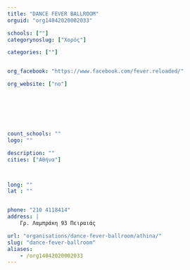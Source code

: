 ```yaml
---
title: "DANCE FEVER BALLROOM"
orguid: "org14042020002033"

schools: [""]
categorynoslug: ["Χορός"]

categories: [""]


org_facebook: "https://www.facebook.com/fever.reloaded/"

org_website: ["no"]







count_schools: ""
logo: ""

description: ""
cities: ["Αθήνα"]



long: ""
lat : ""


phone: "210 4118414"
address: |
    Γρ. Λαμπράκη 93 Πειραιάς

url: "organisations/dance-fever-ballroom/athina/"
slug: "dance-fever-ballroom"
aliases:
    - /org14042020002033
---
```



